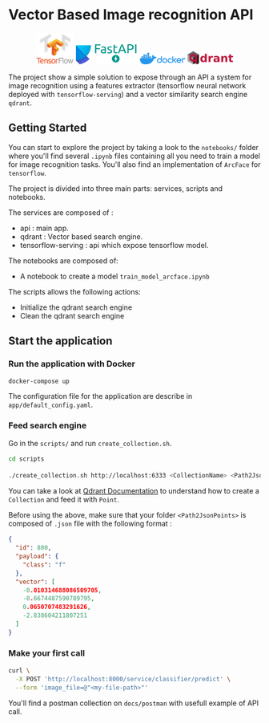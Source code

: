 # Vector Based Image recognition API

<p align="middle">
  <img src="./docs/images/tf-logo.png" width="15%" />
  <img src="./docs/images/poetry-logo.svg" width="6%" />
  <img src="./docs/images/fastapi-logo.png" width="18%" />
  <img src="./docs/images/docker-logo.png" width="18%" />
  <img src="./docs/images/qdrant-logo.png" width="18%" />
</p>

The project show a simple solution to expose through an API a system for image recognition using a features extractor (tensorflow neural network deployed with `tensorflow-serving`) and a vector similarity search engine `qdrant`.

## Getting Started
You can start to explore the project by taking a look to the `notebooks/` folder where you'll find several `.ipynb` files containing all you need to train a model for image recognition tasks. You'll also find an implementation of  `ArcFace` for `tensorflow`.

The project is divided into three main parts: services, scripts and notebooks.

The services are composed of :
- api : main app.
- qdrant : Vector based search engine.
- tensorflow-serving : api which expose tensorflow model.

The notebooks are composed of:
- A notebook to create a model `train_model_arcface.ipynb`

The scripts allows the following actions:
- Initialize the qdrant search engine
- Clean the qdrant search engine


## Start the application

### Run the application with Docker
```
docker-compose up
```

The configuration file for the application are describe in `app/default_config.yaml`.


### Feed search engine

Go in the `scripts/` and run `create_collection.sh`.
```bash
cd scripts

./create_collection.sh http://localhost:6333 <CollectionName> <Path2JsonPoints> <Distance> <VectorSize>
```
You can take a look at [Qdrant Documentation](https://qdrant.tech/documentation/) to understand how to create a `Collection` and feed it with `Point`.

Before using the above, make sure that your folder `<Path2JsonPoints>` is composed of `.json` file with the following format :
```json
{
  "id": 800,
  "payload": {
    "class": "f"
  },
  "vector": [
    -0.010314688086509705,
    -0.6674487590789795,
    0.0650707483291626,
    -2.838604211807251
  ]
}
```

### Make your first call

```bash
curl \
  -X POST 'http://localhost:8000/service/classifier/predict' \
  --form 'image_file=@"<my-file-path>"'
```

You'll find a postman collection on `docs/postman` with usefull example of API call.
